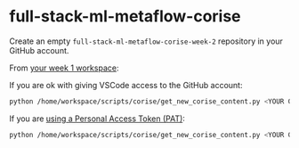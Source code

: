 # full-stack-ml-metaflow-corise

Create an empty `full-stack-ml-metaflow-corise-week-2` repository in your GitHub account. 

From [your week 1 workspace](https://account.outerbounds.dev/account/?workspace=/home/workspace/workspaces/full-stack-ml-metaflow-corise-week-1/workspace.code-workspace):

If you are ok with giving VSCode access to the GitHub account:
```bash
python /home/workspace/scripts/corise/get_new_corise_content.py <YOUR GITHUB ACCOUNT NAME> --week 2
```

If you are [using a Personal Access Token (PAT)](https://app.arcade.software/share/NWRArWfPc3iPepTjd3dP):
```bash
python /home/workspace/scripts/corise/get_new_corise_content.py <YOUR GITHUB ACCOUNT NAME> --week 2 –-gh-pat <PAT>
```
